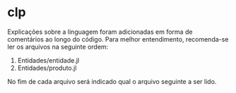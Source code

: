 # clp

Explicações sobre a linguagem foram adicionadas em forma de comentários ao longo do código. Para melhor entendimento, recomenda-se ler os arquivos na seguinte ordem:

1. Entidades/entidade.jl
2. Entidades/produto.jl

No fim de cada arquivo será indicado qual o arquivo seguinte a ser lido.